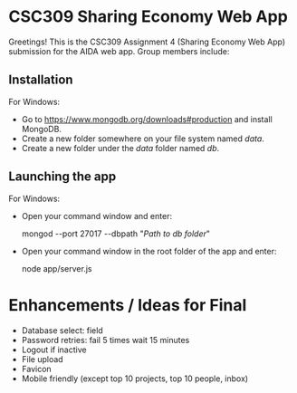 # CSC309 Sharing Economy Web App
Greetings! This is the CSC309 Assignment 4 (Sharing Economy Web App) submission for the AIDA web app. Group members include:

## Installation
For Windows:
- Go to https://www.mongodb.org/downloads#production and install MongoDB.
- Create a new folder somewhere on your file system named <i>data</i>.
- Create a new folder under the <i>data</i> folder named <i>db</i>.

## Launching the app
For Windows:
- Open your command window and enter:

  mongod --port 27017 --dbpath "<i>Path to db folder</i>"

- Open your command window in the root folder of the app and enter:

  node app/server.js


# Enhancements / Ideas for Final
- Database select: field
- Password retries: fail 5 times wait 15 minutes
- Logout if inactive
- File upload
- Favicon
- Mobile friendly (except top 10 projects, top 10 people, inbox)
